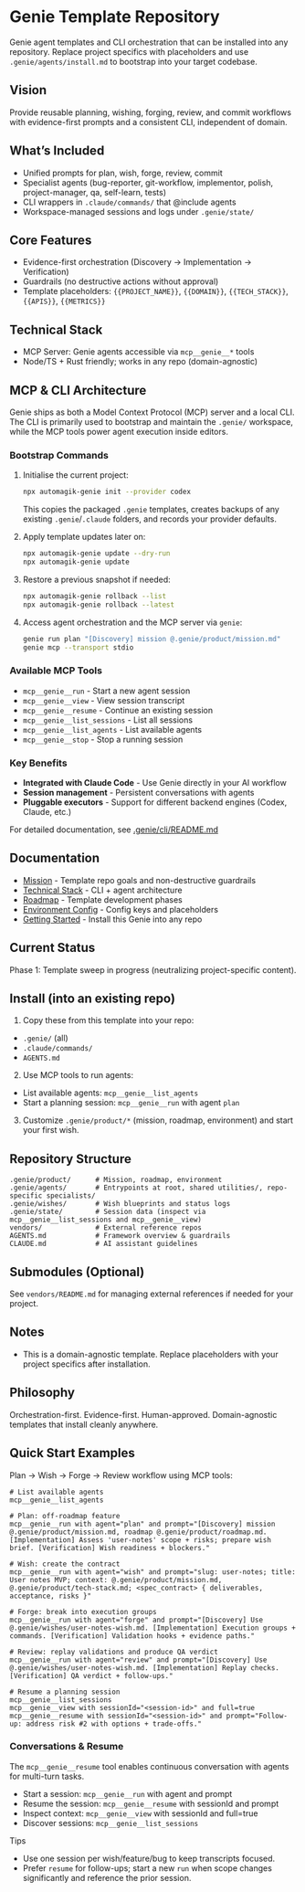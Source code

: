 # Genie Template Repository

Genie agent templates and CLI orchestration that can be installed into any repository. Replace project specifics with placeholders and use `.genie/agents/install.md` to bootstrap into your target codebase.

## Vision

Provide reusable planning, wishing, forging, review, and commit workflows with evidence-first prompts and a consistent CLI, independent of domain.

## What’s Included

- Unified prompts for plan, wish, forge, review, commit
- Specialist agents (bug-reporter, git-workflow, implementor, polish, project-manager, qa, self-learn, tests)
- CLI wrappers in `.claude/commands/` that @include agents
- Workspace-managed sessions and logs under `.genie/state/`

## Core Features

- Evidence-first orchestration (Discovery → Implementation → Verification)
- Guardrails (no destructive actions without approval)
- Template placeholders: `{{PROJECT_NAME}}`, `{{DOMAIN}}`, `{{TECH_STACK}}`, `{{APIS}}`, `{{METRICS}}`

## Technical Stack

- MCP Server: Genie agents accessible via `mcp__genie__*` tools
- Node/TS + Rust friendly; works in any repo (domain-agnostic)

## MCP & CLI Architecture

Genie ships as both a Model Context Protocol (MCP) server and a local CLI. The CLI is
primarily used to bootstrap and maintain the `.genie/` workspace, while the MCP tools
power agent execution inside editors.

### Bootstrap Commands

1. Initialise the current project:

   ```bash
   npx automagik-genie init --provider codex
   ```

   This copies the packaged `.genie` templates, creates backups of any existing
   `.genie`/`.claude` folders, and records your provider defaults.

2. Apply template updates later on:

   ```bash
   npx automagik-genie update --dry-run
   npx automagik-genie update
   ```

3. Restore a previous snapshot if needed:

   ```bash
   npx automagik-genie rollback --list
   npx automagik-genie rollback --latest
   ```

4. Access agent orchestration and the MCP server via `genie`:

   ```bash
   genie run plan "[Discovery] mission @.genie/product/mission.md"
   genie mcp --transport stdio
   ```

### Available MCP Tools
- `mcp__genie__run` - Start a new agent session
- `mcp__genie__view` - View session transcript
- `mcp__genie__resume` - Continue an existing session
- `mcp__genie__list_sessions` - List all sessions
- `mcp__genie__list_agents` - List available agents
- `mcp__genie__stop` - Stop a running session

### Key Benefits
- **Integrated with Claude Code** - Use Genie directly in your AI workflow
- **Session management** - Persistent conversations with agents
- **Pluggable executors** - Support for different backend engines (Codex, Claude, etc.)

For detailed documentation, see [.genie/cli/README.md](.genie/cli/README.md)

## Documentation

- [Mission](.genie/product/mission.md) - Template repo goals and non-destructive guardrails
- [Technical Stack](.genie/product/tech-stack.md) - CLI + agent architecture
- [Roadmap](.genie/product/roadmap.md) - Template development phases
- [Environment Config](.genie/product/environment.md) - Config keys and placeholders
- [Getting Started](.genie/guides/getting-started.md) - Install this Genie into any repo

## Current Status

Phase 1: Template sweep in progress (neutralizing project-specific content).

## Install (into an existing repo)

1) Copy these from this template into your repo:
- `.genie/` (all)
- `.claude/commands/`
- `AGENTS.md`

2) Use MCP tools to run agents:
- List available agents: `mcp__genie__list_agents`
- Start a planning session: `mcp__genie__run` with agent `plan`

3) Customize `.genie/product/*` (mission, roadmap, environment) and start your first wish.

## Repository Structure

```
.genie/product/      # Mission, roadmap, environment
.genie/agents/       # Entrypoints at root, shared utilities/, repo-specific specialists/
.genie/wishes/       # Wish blueprints and status logs
.genie/state/        # Session data (inspect via mcp__genie__list_sessions and mcp__genie__view)
vendors/             # External reference repos
AGENTS.md            # Framework overview & guardrails
CLAUDE.md            # AI assistant guidelines
```

## Submodules (Optional)

See `vendors/README.md` for managing external references if needed for your project.

## Notes

- This is a domain-agnostic template. Replace placeholders with your project specifics after installation.

## Philosophy

Orchestration-first. Evidence-first. Human-approved. Domain-agnostic templates that install cleanly anywhere.

## Quick Start Examples

Plan → Wish → Forge → Review workflow using MCP tools:

```
# List available agents
mcp__genie__list_agents

# Plan: off-roadmap feature
mcp__genie__run with agent="plan" and prompt="[Discovery] mission @.genie/product/mission.md, roadmap @.genie/product/roadmap.md. [Implementation] Assess 'user-notes' scope + risks; prepare wish brief. [Verification] Wish readiness + blockers."

# Wish: create the contract
mcp__genie__run with agent="wish" and prompt="slug: user-notes; title: User notes MVP; context: @.genie/product/mission.md, @.genie/product/tech-stack.md; <spec_contract> { deliverables, acceptance, risks }"

# Forge: break into execution groups
mcp__genie__run with agent="forge" and prompt="[Discovery] Use @.genie/wishes/user-notes-wish.md. [Implementation] Execution groups + commands. [Verification] Validation hooks + evidence paths."

# Review: replay validations and produce QA verdict
mcp__genie__run with agent="review" and prompt="[Discovery] Use @.genie/wishes/user-notes-wish.md. [Implementation] Replay checks. [Verification] QA verdict + follow-ups."

# Resume a planning session
mcp__genie__list_sessions
mcp__genie__view with sessionId="<session-id>" and full=true
mcp__genie__resume with sessionId="<session-id>" and prompt="Follow-up: address risk #2 with options + trade-offs."
```

### Conversations & Resume
The `mcp__genie__resume` tool enables continuous conversation with agents for multi-turn tasks.

- Start a session: `mcp__genie__run` with agent and prompt
- Resume the session: `mcp__genie__resume` with sessionId and prompt
- Inspect context: `mcp__genie__view` with sessionId and full=true
- Discover sessions: `mcp__genie__list_sessions`

Tips
- Use one session per wish/feature/bug to keep transcripts focused.
- Prefer `resume` for follow-ups; start a new `run` when scope changes significantly and reference the prior session.
